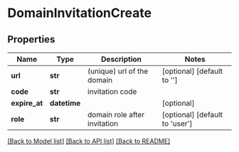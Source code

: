# DomainInvitationCreate

## Properties
Name | Type | Description | Notes
------------ | ------------- | ------------- | -------------
**url** | **str** | (unique) url of the domain | [optional] [default to '']
**code** | **str** | invitation code | 
**expire_at** | **datetime** |  | [optional] 
**role** | **str** | domain role after invitation | [optional] [default to 'user']

[[Back to Model list]](../README.md#documentation-for-models) [[Back to API list]](../README.md#documentation-for-api-endpoints) [[Back to README]](../README.md)


